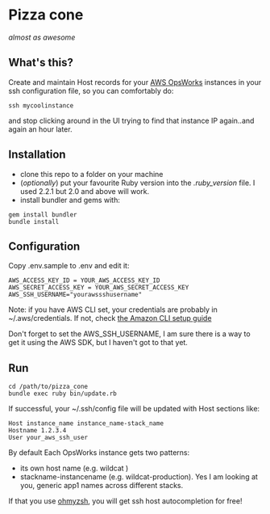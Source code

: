 # Pizza cone
_almost as awesome_

## What's this? 

Create and maintain Host records for your [AWS OpsWorks](https://aws.amazon.com/opsworks/) instances in your ssh configuration file, 
so you can comfortably do:

```
ssh mycoolinstance
```
and stop clicking around in the UI trying to find that instance IP again..and again an hour later.

## Installation

* clone this repo to a folder on your machine
* (_optionally_) put your favourite Ruby version into the *.ruby_version* file. I used 2.2.1 but 2.0 and above will work.
* install bundler and gems with:
```
gem install bundler
bundle install
```

## Configuration

Copy .env.sample to .env and edit it:

```
AWS_ACCESS_KEY_ID = YOUR_AWS_ACCESS_KEY_ID
AWS_SECRET_ACCESS_KEY = YOUR_AWS_SECRET_ACCESS_KEY
AWS_SSH_USERNAME="yourawssshusername"
```

Note: if you have AWS CLI set, your credentials are probably in ~/.aws/credentials. If not, check [the Amazon CLI setup guide](http://docs.aws.amazon.com/cli/latest/userguide/cli-chap-getting-set-up.html)

Don't forget to set the AWS_SSH_USERNAME, I am sure there is a way to get it using the AWS SDK, but I haven't got to that yet.

## Run
```
cd /path/to/pizza_cone
bundle exec ruby bin/update.rb
```

If successful, your ~/.ssh/config file will be updated with Host sections like:

```
Host instance_name instance_name-stack_name
Hostname 1.2.3.4
User your_aws_ssh_user
```

By default Each OpsWorks instance gets two patterns:
- its own host name (e.g. wildcat )
- stackname-instancename (e.g. wildcat-production). Yes I am looking at you, generic app1 names across different stacks.

If that you use [ohmyzsh](https://github.com/robbyrussell/oh-my-zsh), you will get ssh host autocompletion for free!
